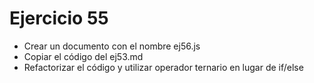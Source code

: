 # Ejercicio 55

* Crear un documento con el nombre ej56.js
* Copiar el código del ej53.md
* Refactorizar el código y utilizar operador ternario en lugar de if/else